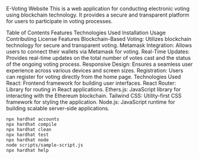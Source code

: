 E-Voting Website
This is a web application for conducting electronic voting using blockchain technology. It provides a secure and transparent platform for users to participate in voting processes.

Table of Contents
Features
Technologies Used
Installation
Usage
Contributing
License
Features
Blockchain-Based Voting: Utilizes blockchain technology for secure and transparent voting.
Metamask Integration: Allows users to connect their wallets via Metamask for voting.
Real-Time Updates: Provides real-time updates on the total number of votes cast and the status of the ongoing voting process.
Responsive Design: Ensures a seamless user experience across various devices and screen sizes.
Registration: Users can register for voting directly from the home page.
Technologies Used
React: Frontend framework for building user interfaces.
React Router: Library for routing in React applications.
Ethers.js: JavaScript library for interacting with the Ethereum blockchain.
Tailwind CSS: Utility-first CSS framework for styling the application.
Node.js: JavaScript runtime for building scalable server-side applications.

```shell
npx hardhat accounts
npx hardhat compile
npx hardhat clean
npx hardhat test
npx hardhat node
node scripts/sample-script.js
npx hardhat help
```
